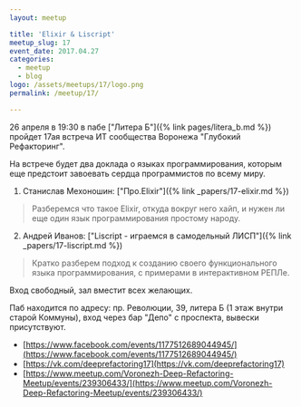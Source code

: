 ```yaml
---
layout: meetup

title: 'Elixir & Liscript'
meetup_slug: 17
event_date: 2017.04.27
categories: 
  - meetup 
  - blog
logo: /assets/meetups/17/logo.png
permalink: /meetup/17/

---
```


26 апреля в 19:30 в пабе ["Литера Б"]({% link pages/litera_b.md %}) пройдет 17ая встреча ИТ сообщества 
Воронежа "Глубокий Рефакторинг". 

На встрече будет два доклада о языках программирования, которым 
еще предстоит завоевать сердца программистов по всему миру. 

1. Станислав Мехоношин: ["Про.Elixir"]({% link _papers/17-elixir.md %})
> Разберемся что такое Elixir, откуда вокруг него хайп, и нужен ли еще 
один язык программирования простому народу.

2. Андрей Иванов: ["Liscript - играемся в самодельный ЛИСП"]({% link _papers/17-liscript.md %})
> Кратко разберем подход к созданию своего функционального языка 
программирования, с примерами в интерактивном РЕПЛе.

Вход свободный, зал вместит всех желающих.

Паб находится по адресу: пр. Революции, 39, литера Б 
(1 этаж внутри старой Коммуны), вход через бар "Депо" с проспекта, 
вывески присутствуют.

* [https://www.facebook.com/events/1177512689044945/](https://www.facebook.com/events/1177512689044945/)
* [https://vk.com/deeprefactoring17](https://vk.com/deeprefactoring17)
* [https://www.meetup.com/Voronezh-Deep-Refactoring-Meetup/events/239306433/](https://www.meetup.com/Voronezh-Deep-Refactoring-Meetup/events/239306433/)




